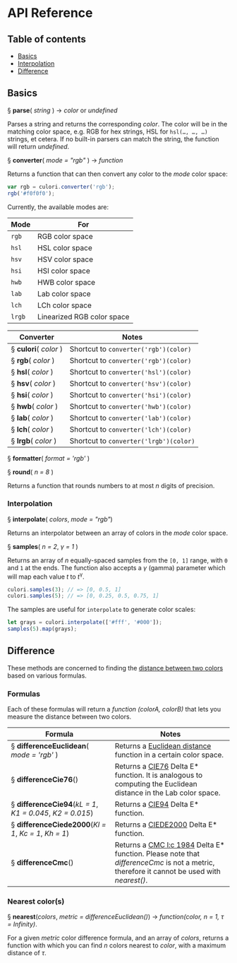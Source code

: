 # API Reference

## Table of contents

* [Basics](#basics)
* [Interpolation](#interpolation)
* [Difference](#difference)

## Basics

§ __parse__( _string_ ) → _color_ or _undefined_

Parses a string and returns the corresponding _color_. The color will be in the matching color space, e.g. RGB for hex strings, HSL for `hsl(…, …, …)` strings, et cetera. If no built-in parsers can match the string, the function will return _undefined_.

§ __converter__( _mode = "rgb"_ ) → _function_

Returns a function that can then convert any color to the _mode_ color space:

```js
var rgb = culori.converter('rgb');
rgb('#f0f0f0');
```

Currently, the available modes are: 

Mode | For
---- | ---
`rgb` | RGB color space
`hsl` | HSL color space
`hsv` | HSV color space
`hsi` | HSI color space
`hwb` | HWB color space
`lab` | Lab color space
`lch` | LCh color space
`lrgb`| Linearized RGB color space

Converter | Notes
--------- | -----
§ __culori__( _color_ ) | Shortcut to `converter('rgb')(color)`
§ __rgb__( _color_ ) | Shortcut to `converter('rgb')(color)`
§ __hsl__( _color_ ) | Shortcut to `converter('hsl')(color)`
§ __hsv__( _color_ ) | Shortcut to `converter('hsv')(color)`
§ __hsi__( _color_ ) | Shortcut to `converter('hsi')(color)`
§ __hwb__( _color_ ) | Shortcut to `converter('hwb')(color)`
§ __lab__( _color_ ) | Shortcut to `converter('lab')(color)`
§ __lch__( _color_ ) | Shortcut to `converter('lch')(color)`
§ __lrgb__( _color_ ) | Shortcut to `converter('lrgb')(color)`

§ __formatter__( _format = 'rgb'_ )

§ __round__( _n = 8_ )

Returns a function that rounds numbers to at most _n_ digits of precision.

### Interpolation

§ __interpolate__( _colors_, _mode = "rgb"_)

Returns an interpolator between an array of colors in the _mode_ color space.

§ __samples__( _n = 2_, _γ = 1_ )

Returns an array of _n_ equally-spaced samples from the `[0, 1]` range, with `0` and `1` at the ends. The function also accepts a _γ_ (gamma) parameter which will map each value _t_ to _t_<sup>γ</sup>.

```js
culori.samples(3); // => [0, 0.5, 1]
culori.samples(5); // => [0, 0.25, 0.5, 0.75, 1]
```

The samples are useful for `interpolate` to generate color scales:

```js
let grays = culori.interpolate(['#fff', '#000']);
samples(5).map(grays);
```

## Difference

These methods are concerned to finding the [distance between two colors](https://en.wikipedia.org/wiki/Color_difference) based on various formulas.

### Formulas

Each of these formulas will return a _function (colorA, colorB)_ that lets you measure the distance between two colors. 

Formula | Notes
------- | -----
§ __differenceEuclidean__( _mode = 'rgb'_ ) | Returns a [Euclidean distance](https://en.wikipedia.org/wiki/Color_difference#Euclidean) function in a certain color space.
§ __differenceCie76__() | Returns a [CIE76](https://en.wikipedia.org/wiki/Color_difference#CIE76) Delta E* function. It is analogous to computing the Euclidean distance in the Lab color space.
§ __differenceCie94__(_kL = 1_, _K1 = 0.045_, _K2 = 0.015_) | Returns a [CIE94](https://en.wikipedia.org/wiki/Color_difference#CIE94) Delta E* function.
§ __differenceCiede2000__(_Kl = 1_, _Kc = 1_, _Kh = 1_) | Returns a [CIEDE2000](https://en.wikipedia.org/wiki/Color_difference#CIEDE2000) Delta E* function.
§ __differenceCmc__() |  Returns a [CMC l:c 1984](https://en.wikipedia.org/wiki/Color_difference#CMC_l:c_(1984)) Delta E* function. Please note that _differenceCmc_ is not a metric, therefore it cannot be used with _nearest()_.

### Nearest color(s)

§ __nearest__(_colors_, _metric = differenceEuclidean()_) → _function(color, n = 1, τ = Infinity)_.

For a given _metric_ color difference formula, and an array of _colors_, returns a function with which you can find _n_ colors nearest to _color_, with a maximum distance of _τ_.

